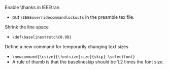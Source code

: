 Enable \thanks in IEEEtran 
- put ```\IEEEoverridecommandlockouts``` in the preamble tex file.

Shrink the line space 
- ```\def\baselinestretch{0.98}``` 

Define a new command for temporarily changing text sizes 
- ```\newcommand{\csize}{\fontsize{size}{skip} \selectfont}```  
- A rule of thumb is that the baselineskip should be 1.2 times the font size.

